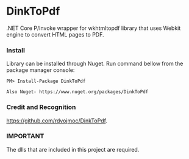 # DinkToPdf
.NET Core P/Invoke wrapper for wkhtmltopdf library that uses Webkit engine to convert HTML pages to PDF.

### Install 

Library can be installed through Nuget. Run command bellow from the package manager console:

```
PM> Install-Package DinkToPdf
```
```
Also Nuget- https://www.nuget.org/packages/DinkToPdf
```
### Credit and Recognition
https://github.com/rdvojmoc/DinkToPdf. 

### IMPORTANT
The dlls that are included in this project are required. 
### 




